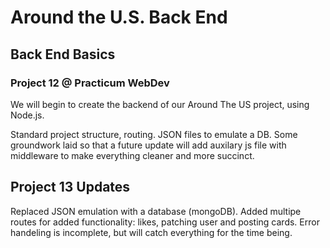 # Around the U.S. Back End  
  
## Back End Basics 

### Project 12 @ Practicum WebDev

We will begin to create the backend of our Around The US project, using Node.js.

Standard project structure, routing. JSON files to emulate a DB.
Some groundwork laid so that a future update will add auxilary js file with middleware to make everything cleaner and more succinct.

## Project 13 Updates

Replaced JSON emulation with a database (mongoDB).
Added multipe routes for added functionality: likes, patching user and posting cards.
Error handeling is incomplete, but will catch everything for the time being.

